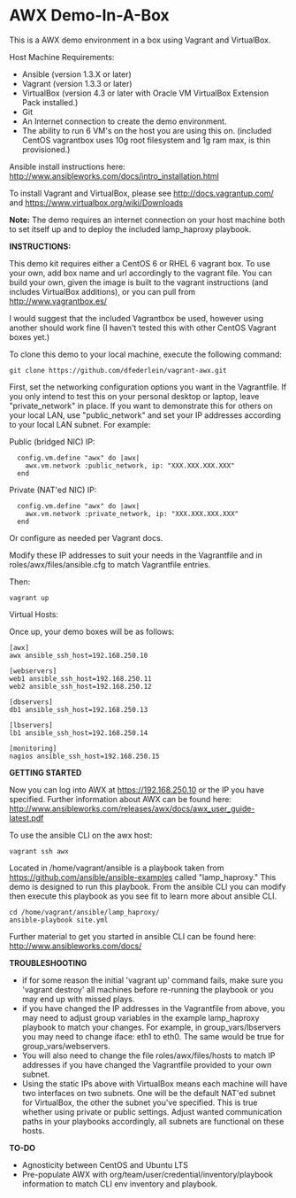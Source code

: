 AWX Demo-In-A-Box
=================

This is a AWX demo environment in a box using Vagrant and VirtualBox.

Host Machine Requirements:

- Ansible (version 1.3.X or later)
- Vagrant (version 1.3.3 or later)
- VirtualBox (version 4.3 or later with Oracle VM VirtualBox Extension Pack installed.)
- Git 
- An Internet connection to create the demo environment.
- The ability to run 6 VM's on the host you are using this on. (included CentOS vagrantbox uses 10g root filesystem and 1g ram max, is thin provisioned.)

Ansible install instructions here: http://www.ansibleworks.com/docs/intro_installation.html

To install Vagrant and VirtualBox, please see http://docs.vagrantup.com/ and https://www.virtualbox.org/wiki/Downloads

**Note:** The demo requires an internet connection on your host machine both to set itself up and to deploy the included lamp_haproxy playbook. 

**INSTRUCTIONS:**

This demo kit requires either a CentOS 6 or RHEL 6 vagrant box.  To use your own, add box name and url accordingly to the vagrant file. You can build your own, given the image is built to the vagrant instructions (and includes VirtualBox additions), or you can pull from http://www.vagrantbox.es/ 

I would suggest that the included Vagrantbox be used, however using another should work fine (I haven't tested this with other CentOS Vagrant boxes yet.)

To clone this demo to your local machine, execute the following command:
```
git clone https://github.com/dfederlein/vagrant-awx.git
```

First, set the networking configuration options you want in the Vagrantfile.  If you only intend to test this on your personal desktop or laptop, leave "private_network" in place.  If you want to demonstrate this for others on your local LAN, use "public_network" and set your IP addresses according to your local LAN subnet.  For example:

Public (bridged NIC) IP:
```
  config.vm.define "awx" do |awx|
    awx.vm.network :public_network, ip: "XXX.XXX.XXX.XXX"
  end
```
Private (NAT'ed NIC) IP:
```
  config.vm.define "awx" do |awx|
    awx.vm.network :private_network, ip: "XXX.XXX.XXX.XXX"
  end
```
Or configure as needed per Vagrant docs.

Modify these IP addresses to suit your needs in the Vagrantfile and in roles/awx/files/ansible.cfg to match Vagrantfile entries.

Then:
```
vagrant up
```

Virtual Hosts:

Once up, your demo boxes will be as follows:
```
[awx]
awx ansible_ssh_host=192.168.250.10

[webservers]
web1 ansible_ssh_host=192.168.250.11
web2 ansible_ssh_host=192.168.250.12

[dbservers]
db1 ansible_ssh_host=192.168.250.13

[lbservers]
lb1 ansible_ssh_host=192.168.250.14

[monitoring]
nagios ansible_ssh_host=192.168.250.15
```

**GETTING STARTED**

Now you can log into AWX at https://192.168.250.10 or the IP you have specified.  Further information about AWX can be found here: http://www.ansibleworks.com/releases/awx/docs/awx_user_guide-latest.pdf

To use the ansible CLI on the awx host:
```
vagrant ssh awx
```

Located in /home/vagrant/ansible is a playbook taken from https://github.com/ansible/ansible-examples called "lamp_haproxy."  This demo is designed to run this playbook.  From the ansible CLI you can modify then execute this playbook as you see fit to learn more about ansible CLI.
```
cd /home/vagrant/ansible/lamp_haproxy/
ansible-playbook site.yml
```

Further material to get you started in ansible CLI can be found here:  http://www.ansibleworks.com/docs/

**TROUBLESHOOTING**

- if for some reason the initial 'vagrant up' command fails, make sure you 'vagrant destroy' all machines before re-running the playbook or you may end up with missed plays.
- if you have changed the IP addresses in the Vagrantfile from above, you may need to adjust group variables in the example lamp_haproxy playbook to match your changes.  For example, in group_vars/lbservers you may need to change iface: eth1 to eth0.  The same would be true for group_vars/webservers.
- You will also need to change the file roles/awx/files/hosts to match IP addresses if you have changed the Vagrantfile provided to your own subnet.
- Using the static IPs above with VirtualBox means each machine will have two interfaces on two subnets.  One will be the default NAT'ed subnet for VirtualBox, the other the subnet you've specified.  This is true whether using private or public settings.  Adjust wanted communication paths in your playbooks accordingly, all subnets are functional on these hosts.

**TO-DO**

- Agnosticity between CentOS and Ubuntu LTS
- Pre-populate AWX with org/team/user/credential/inventory/playbook information to match CLI env inventory and playbook.